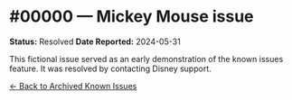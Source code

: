 # #00000 — Mickey Mouse issue

**Status:** Resolved
**Date Reported:** 2024-05-31

This fictional issue served as an early demonstration of the known issues feature. It was resolved by contacting Disney support.

[← Back to Archived Known Issues](../../archived_known_issues.md)
